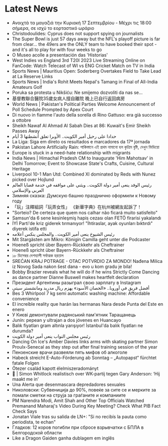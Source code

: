 # Latest News
-  Ανοιχτά τα μαγαζιά την Κυριακή 17 Σεπτεμβρίου - Μέχρι τις 18:00 σήμερα, σε ισχύ το εορταστικό ωράριο
-  Christodoulides: Cyprus does not support spying on journalists
-  The Super Bowl is just 57 days away but the NFL's playoff picture is far from clear... the 49ers are the ONLY team to have booked their spot - and it's all to play for with four weeks to go
-  O Museo acolle a presentación das 'Historias'
-  West Indies vs England 3rd T20I 2023 Live Streaming Online on FanCode: Watch Telecast of WI vs ENG Cricket Match on TV in India
-  Sports News | Mauritius Open: Soderberg Overtakes Field to Take Lead at La Reserve Links
-  Sports News | India's Rohit Meets Nepal's Tamang in Final of All-India Amateurs Golf
-  Poruka sa protesta u Nikšiću: Ne smijemo dozvoliti da nas se...
-  基督教聯合醫院35歲女病人擅自離院 晚上已自行返回病房
-  World News | Pakistan's Political Parties Welcome Announcement of Poll Schedule Prompted by Apex Court
-  Di nuovo in fiamme l'auto della sorella di Rino Gattuso: era già successo a ottobre
-  Sheikh Nawaf Al Ahmad Al Sabah Dies at 86: Kuwait's Emir Sheikh Passes Away
-  حدادا على رحيل أمير الكويت.. الأوبرا تعلق أنشطتها 3 أيام
-  La Liga: Siga em direto os resultados e marcadores da 17ª jornada
-  Pakistan Lahore Artificially Rain: পাকিস্তানে এই প্রথম নামানো হল কৃত্রিম বৃষ্টি, দেখুন ভিডিয়ো
-  Europe is stuck in a need-hate relationship with migrants
-  India News | Himachal Pradesh CM to Inaugurate 'Him Mahotsav' in Delhi Tomorrow; Event to Showcase State's Crafts, Cuisine, Cultural Heritage
-  Liverpool 10-1 Man Utd: Combined XI dominated by Reds with Nunez picked over Hojlund
-  رئيس الوفد ينعى أمير دولة الكويت.. ويثني على مواقفه في خدمة قضايا العالم العربي والإسلامي
-  Зимняя сказка: Думскую башню празднично оформили к Новому году
-  「玩」注釋組詞「玩弄女性」 《新華字典》在杭州被網友起訴了！
-  "Sorteio? De certeza que quem nos calhar não ficará muito satisfeito"
-  Samsun'da 6 sene kesinleşmiş hapis cezası olan FETÖ firarisi yakalandı
-  İYİ Parti'de kriz giderek tırmanıyor! "İhtiraslar, ayak oyunları bıktırdı" diyerek istifa etti
-  رئيس الشيوخ ينعى أمير الكويت.. والمجلس ينكس أعلامه
-  Mit Stargästen am Mikro: Königin Camilla geht unter die Podcaster
-  Hoeneß spricht über Bayern-Rückkehr als Cheftrainer
-  Hoeneß spricht über Bayern-Rückkehr als Cheftrainer
-  ১৮ ডিসেম্বর দেশব্যাপী সর্বাত্মক হরতাল
-  SREĆAN KRAJ POTRAGE - OTAC POTVRDIO ZA MONDO! Nađena Milica iz Novog Sada nakon šest dana - evo u kom gradu je bila!
-  Bobby Brazier reveals what he will do if he wins Strictly Come Dancing as dance partner Dianne Buswell makes heartfelt declaration
-  Президент Аргентины разыграл свою зарплату в Instagram
-  أفضل فريق في أوروبا.. «الحصان الأسود» يهزم ريال مدريد ومانشستر سيتي
-  Bes 3 Whirlpool 7 kg semi automatic washing machine: Affordable convenience
-  El increíble reality que harán las hermanas Nara desde Punta del Este en enero
-  У Києві демонтували радянський пам'ятник Таращанець
-  Junín: pepean y ultrajan a dos jóvenes en Huancayo
-  Balık fiyatları gram altınla yarışıyor! İstanbul'da balık fiyatları ne durumda?
-  رئيس مجلس النواب ينعى أمير دولة الكويت
-  Dancing On Ice's Amber Davies links arms with skating partner Simon Proulx-Senecal as they step out after final training session of the year
-  Пензенские врачи развеяли пять мифов об алкоголе
-  Habeck streicht E-Auto-Förderung ab Sonntag – „Autopapst“ fürchtet fatale Folgen
-  Ötezer család kapott élelmiszeradományt
-  🎥 | Simon Whitlock realistisch over WK-partij tegen Gary Anderson: ‘Hij maakt me in’
-  Una Alerta que desenmascara depredadores sexuales
-  Николовски: Субвениција до 90%, повеќе за сите се и мерките за помали сметки на струја за граѓаните и компаниите
-  PM Narendra Modi, Amit Shah and Other Top Officials Watched Premanand Maharaj's Video During Key Meeting? Check What PIB Fact Check Says
-  Jonatan Viale tras su salida de LN+: "Si no recibís la pauta como periodista, te echan"
-  Гладков: 12 коров погибли при сбросе взрывчатки с БПЛА в Белгородской области
-  Like a Dragon Gaiden ganha dublagem em inglês
